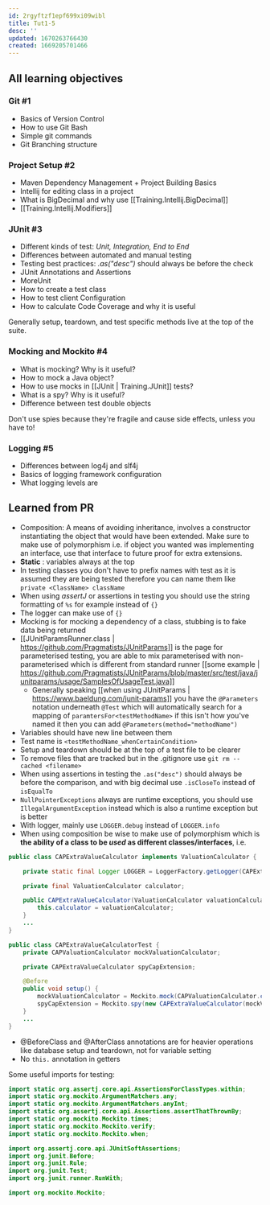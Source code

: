 ```yaml
---
id: 2rgyftzf1epf699xi09wibl
title: Tut1-5
desc: ''
updated: 1670263766430
created: 1669205701466
---
```

## All learning objectives
### Git #1
- Basics of Version Control
- How to use Git Bash
- Simple git commands
- Git Branching structure

### Project Setup #2
- Maven Dependency Management + Project Building Basics
- Intellij for editing class in a project
- What is BigDecimal and why use [[Training.Intellij.BigDecimal]]
- [[Training.Intellij.Modifiers]] 

### JUnit #3
- Different kinds of test: *Unit, Integration, End to End*
- Differences between automated and manual testing
- Testing best practices: *.as("desc")* should always be before the check
- JUnit Annotations and Assertions
- MoreUnit
- How to create a test class
- How to test client Configuration
- How to calculate Code Coverage and why it is useful

Generally setup, teardown, and test specific methods live at the top of the suite.


### Mocking and Mockito #4
- What is mocking? Why is it useful?
- How to mock a Java object?
- How to use mocks in [[JUnit | Training.JUnit]] tests?
- What is a spy? Why is it useful?
- Difference between test double objects

Don't use spies because they're fragile and cause side effects, unless you have to!

### Logging #5
- Differences between log4j and slf4j
- Basics of logging framework configuration
- What logging levels are

## Learned from PR
- Composition: A means of avoiding inheritance, involves a constructor instantiating the object that would have been extended. Make sure to make use of polymorphism i.e. if object you wanted was implementing an interface, use that interface to future proof for extra extensions.
- **Static** : variables always at the top
- In testing classes you don't have to prefix names with test as it is assumed they are being tested therefore you can name them like `private <ClassName> className`
- When using *assertJ* or assertions in testing you should use the string formatting of `%s` for example instead of `{}`
- The logger can make use of `{}`
- Mocking is for mocking a dependency of a class, stubbing is to fake data being returned
- [[JUnitParamsRunner.class | https://github.com/Pragmatists/JUnitParams]] is the page for parameterised testing, you are able to mix parameterised with non-parameterised which is different from standard runner [[some example | https://github.com/Pragmatists/JUnitParams/blob/master/src/test/java/junitparams/usage/SamplesOfUsageTest.java]]
    - Generally speaking [[when using JUnitParams | https://www.baeldung.com/junit-params]] you have the `@Parameters` notation underneath `@Test` which will automatically search for a mapping of `paramtersFor<testMethodName>` if this isn't how you've named it then you can add `@Parameters(method="methodName")`
- Variables should have new line between them
- Test name is `<testMethodName_whenCertainCondition>`
- Setup and teardown should be at the top of a test file to be clearer
- To remove files that are tracked but in the .gitignore use `git rm --cached <filename>`
- When using assertions in testing the `.as("desc")` should always be before the comparison, and with big decimal use `.isCloseTo` instead of `isEqualTo`
- `NullPointerExceptions` always are runtime exceptions, you should use `IllegalArgumentException` instead which is also a runtime exception but is better
- With logger, mainly use `LOGGER.debug` instead of `LOGGER.info`
- When using composition be wise to make use of polymorphism which is **the ability of a class to be *used* as different classes/interfaces**, i.e. 
```Java
public class CAPExtraValueCalculator implements ValuationCalculator {

    private static final Logger LOGGER = LoggerFactory.getLogger(CAPExtraValueCalculator.class);

    private final ValuationCalculator calculator;

    public CAPExtraValueCalculator(ValuationCalculator valuationCalculator) {
        this.calculator = valuationCalculator;
    }
    ...
}

public class CAPExtraValueCalculatorTest {
    private CAPValuationCalculator mockValuationCalculator;

    private CAPExtraValueCalculator spyCapExtension;

    @Before
    public void setup() {
        mockValuationCalculator = Mockito.mock(CAPValuationCalculator.class);
        spyCapExtension = Mockito.spy(new CAPExtraValueCalculator(mockValuationCalculator));
    }
    ...
}
```
- @BeforeClass and @AfterClass annotations are for heavier operations like database setup and teardown, not for variable setting
- No `this.` annotation in getters

Some useful imports for testing:
```Java
import static org.assertj.core.api.AssertionsForClassTypes.within;
import static org.mockito.ArgumentMatchers.any;
import static org.mockito.ArgumentMatchers.anyInt;
import static org.assertj.core.api.Assertions.assertThatThrownBy;
import static org.mockito.Mockito.times;
import static org.mockito.Mockito.verify;
import static org.mockito.Mockito.when;

import org.assertj.core.api.JUnitSoftAssertions;
import org.junit.Before;
import org.junit.Rule;
import org.junit.Test;
import org.junit.runner.RunWith;

import org.mockito.Mockito;
```